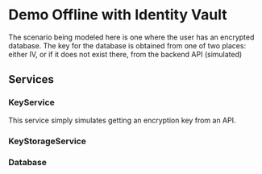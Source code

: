 # Demo Offline with Identity Vault

The scenario being modeled here is one where the user has an encrypted database. The key for the database is obtained from one of two places: either IV, or if it does not exist there, from the backend API (simulated)

## Services

### KeyService

This service simply simulates getting an encryption key from an API.

### KeyStorageService

### Database